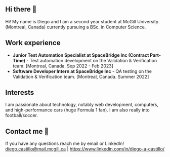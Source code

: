 ## Hi there 👋
Hi! My name is Diego and I am a second year student at McGill University (Montreal, Canada) currently pursuing a BSc. in Computer Science. 

## Work experience
- **Junior Test Automation Specialist at SpaceBridge Inc (Contract Part-Time)** - Test automation development on the Validation & Verification team. [Montreal, Canada. Sep 2022 - Feb 2023]
- **Software Developer Intern at SpaceBridge Inc** - QA testing on the Validation & Verification team. [Montreal, Canada. Summer 2022]

## Interests
I am passionate about technology, notably web development, computers, and high-performance cars (huge Formula 1 fan). I am also really into football/soccer.

## Contact me 💬
If you have any questions reach me by email or LinkedIn! 
diego.castillo@mail.mcgill.ca | https://www.linkedin.com/in/diego-a-castillo/

<!--
**diecastt/diecastt** is a ✨ _special_ ✨ repository because its `README.md` (this file) appears on your GitHub profile.

Here are some ideas to get you started:

- 🔭 I’m currently working on ...
- 🌱 I’m currently learning ...
- 👯 I’m looking to collaborate on ...
- 🤔 I’m looking for help with ...
- 💬 Ask me about ...
- 📫 How to reach me: ...
- 😄 Pronouns: ...
- ⚡ Fun fact: ...
-->
